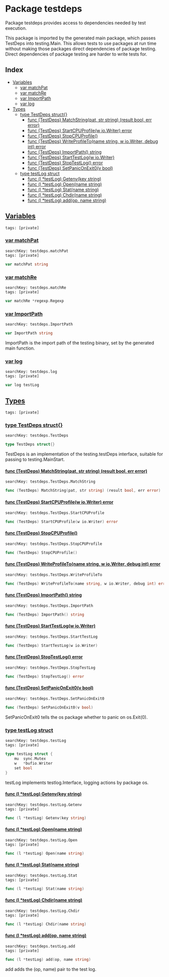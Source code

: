 # Package testdeps

Package testdeps provides access to dependencies needed by test execution. 

This package is imported by the generated main package, which passes TestDeps into testing.Main. This allows tests to use packages at run time without making those packages direct dependencies of package testing. Direct dependencies of package testing are harder to write tests for. 

## Index

* [Variables](#var)
    * [var matchPat](#matchPat)
    * [var matchRe](#matchRe)
    * [var ImportPath](#ImportPath)
    * [var log](#log)
* [Types](#type)
    * [type TestDeps struct{}](#TestDeps)
        * [func (TestDeps) MatchString(pat, str string) (result bool, err error)](#TestDeps.MatchString)
        * [func (TestDeps) StartCPUProfile(w io.Writer) error](#TestDeps.StartCPUProfile)
        * [func (TestDeps) StopCPUProfile()](#TestDeps.StopCPUProfile)
        * [func (TestDeps) WriteProfileTo(name string, w io.Writer, debug int) error](#TestDeps.WriteProfileTo)
        * [func (TestDeps) ImportPath() string](#TestDeps.ImportPath)
        * [func (TestDeps) StartTestLog(w io.Writer)](#TestDeps.StartTestLog)
        * [func (TestDeps) StopTestLog() error](#TestDeps.StopTestLog)
        * [func (TestDeps) SetPanicOnExit0(v bool)](#TestDeps.SetPanicOnExit0)
    * [type testLog struct](#testLog)
        * [func (l *testLog) Getenv(key string)](#testLog.Getenv)
        * [func (l *testLog) Open(name string)](#testLog.Open)
        * [func (l *testLog) Stat(name string)](#testLog.Stat)
        * [func (l *testLog) Chdir(name string)](#testLog.Chdir)
        * [func (l *testLog) add(op, name string)](#testLog.add)


## <a id="var" href="#var">Variables</a>

```
tags: [private]
```

### <a id="matchPat" href="#matchPat">var matchPat</a>

```
searchKey: testdeps.matchPat
tags: [private]
```

```Go
var matchPat string
```

### <a id="matchRe" href="#matchRe">var matchRe</a>

```
searchKey: testdeps.matchRe
tags: [private]
```

```Go
var matchRe *regexp.Regexp
```

### <a id="ImportPath" href="#ImportPath">var ImportPath</a>

```
searchKey: testdeps.ImportPath
```

```Go
var ImportPath string
```

ImportPath is the import path of the testing binary, set by the generated main function. 

### <a id="log" href="#log">var log</a>

```
searchKey: testdeps.log
tags: [private]
```

```Go
var log testLog
```

## <a id="type" href="#type">Types</a>

```
tags: [private]
```

### <a id="TestDeps" href="#TestDeps">type TestDeps struct{}</a>

```
searchKey: testdeps.TestDeps
```

```Go
type TestDeps struct{}
```

TestDeps is an implementation of the testing.testDeps interface, suitable for passing to testing.MainStart. 

#### <a id="TestDeps.MatchString" href="#TestDeps.MatchString">func (TestDeps) MatchString(pat, str string) (result bool, err error)</a>

```
searchKey: testdeps.TestDeps.MatchString
```

```Go
func (TestDeps) MatchString(pat, str string) (result bool, err error)
```

#### <a id="TestDeps.StartCPUProfile" href="#TestDeps.StartCPUProfile">func (TestDeps) StartCPUProfile(w io.Writer) error</a>

```
searchKey: testdeps.TestDeps.StartCPUProfile
```

```Go
func (TestDeps) StartCPUProfile(w io.Writer) error
```

#### <a id="TestDeps.StopCPUProfile" href="#TestDeps.StopCPUProfile">func (TestDeps) StopCPUProfile()</a>

```
searchKey: testdeps.TestDeps.StopCPUProfile
```

```Go
func (TestDeps) StopCPUProfile()
```

#### <a id="TestDeps.WriteProfileTo" href="#TestDeps.WriteProfileTo">func (TestDeps) WriteProfileTo(name string, w io.Writer, debug int) error</a>

```
searchKey: testdeps.TestDeps.WriteProfileTo
```

```Go
func (TestDeps) WriteProfileTo(name string, w io.Writer, debug int) error
```

#### <a id="TestDeps.ImportPath" href="#TestDeps.ImportPath">func (TestDeps) ImportPath() string</a>

```
searchKey: testdeps.TestDeps.ImportPath
```

```Go
func (TestDeps) ImportPath() string
```

#### <a id="TestDeps.StartTestLog" href="#TestDeps.StartTestLog">func (TestDeps) StartTestLog(w io.Writer)</a>

```
searchKey: testdeps.TestDeps.StartTestLog
```

```Go
func (TestDeps) StartTestLog(w io.Writer)
```

#### <a id="TestDeps.StopTestLog" href="#TestDeps.StopTestLog">func (TestDeps) StopTestLog() error</a>

```
searchKey: testdeps.TestDeps.StopTestLog
```

```Go
func (TestDeps) StopTestLog() error
```

#### <a id="TestDeps.SetPanicOnExit0" href="#TestDeps.SetPanicOnExit0">func (TestDeps) SetPanicOnExit0(v bool)</a>

```
searchKey: testdeps.TestDeps.SetPanicOnExit0
```

```Go
func (TestDeps) SetPanicOnExit0(v bool)
```

SetPanicOnExit0 tells the os package whether to panic on os.Exit(0). 

### <a id="testLog" href="#testLog">type testLog struct</a>

```
searchKey: testdeps.testLog
tags: [private]
```

```Go
type testLog struct {
	mu  sync.Mutex
	w   *bufio.Writer
	set bool
}
```

testLog implements testlog.Interface, logging actions by package os. 

#### <a id="testLog.Getenv" href="#testLog.Getenv">func (l *testLog) Getenv(key string)</a>

```
searchKey: testdeps.testLog.Getenv
tags: [private]
```

```Go
func (l *testLog) Getenv(key string)
```

#### <a id="testLog.Open" href="#testLog.Open">func (l *testLog) Open(name string)</a>

```
searchKey: testdeps.testLog.Open
tags: [private]
```

```Go
func (l *testLog) Open(name string)
```

#### <a id="testLog.Stat" href="#testLog.Stat">func (l *testLog) Stat(name string)</a>

```
searchKey: testdeps.testLog.Stat
tags: [private]
```

```Go
func (l *testLog) Stat(name string)
```

#### <a id="testLog.Chdir" href="#testLog.Chdir">func (l *testLog) Chdir(name string)</a>

```
searchKey: testdeps.testLog.Chdir
tags: [private]
```

```Go
func (l *testLog) Chdir(name string)
```

#### <a id="testLog.add" href="#testLog.add">func (l *testLog) add(op, name string)</a>

```
searchKey: testdeps.testLog.add
tags: [private]
```

```Go
func (l *testLog) add(op, name string)
```

add adds the (op, name) pair to the test log. 

